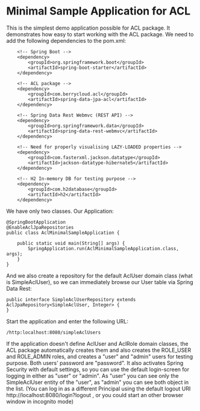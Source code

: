 # Minimal Sample Application for ACL

This is the simplest demo application possible for ACL package. It demonstrates how easy to start working with the ACL package.
We need to add the following dependencies to the pom.xml:
	
		<!-- Spring Boot -->
		<dependency>
			<groupId>org.springframework.boot</groupId>
			<artifactId>spring-boot-starter</artifactId>
		</dependency>

		<!-- ACL package -->
		<dependency>
			<groupId>com.berrycloud.acl</groupId>
			<artifactId>spring-data-jpa-acl</artifactId>
		</dependency>

		<!-- Spring Data Rest Webmvc (REST API) -->
		<dependency>
			<groupId>org.springframework.data</groupId>
			<artifactId>spring-data-rest-webmvc</artifactId>
		</dependency>

		<!-- Need for properly visualising LAZY-LOADED properties -->
		<dependency>
			<groupId>com.fasterxml.jackson.datatype</groupId>
			<artifactId>jackson-datatype-hibernate5</artifactId>
		</dependency>	
		
		<!-- H2 In-memory DB for testing purpose -->
		<dependency>
			<groupId>com.h2database</groupId>
			<artifactId>h2</artifactId>
		</dependency>
		
		
We have only two classes. Our Application:

	@SpringBootApplication
	@EnableAclJpaRepositories
	public class AclMinimalSampleApplication {
	
	    public static void main(String[] args) {
	        SpringApplication.run(AclMinimalSampleApplication.class, args);
	    }
	}		
	
And we also create a repository for the default AclUser domain class (what is SimpleAclUser), so we can immediately browse our User table via Spring Data Rest:

	public interface SimpleAclUserRepository extends AclJpaRepository<SimpleAclUser, Integer> {	
	}
	
Start the application and enter the following URL:
	
	/http:localhost:8080/simpleAclUsers

If the application doesn't define AclUser and AclRole domain classes, the ACL package automatically creates them and also creates the ROLE_USER and ROLE_ADMIN roles, and creates a "user" and "admin" users for testing purpose. Both users' password are "password". It also activates Spring Security with default settings, so you can use the default login-screen for logging in either as "user" or "admin". As "user" you can see only the SimpleAclUser entity of the "user", as "admin" you can see both object in the list. (You can log in as a different Principal using the default logout URI http://localhost:8080/login?logout , or you could start an other browser window in incognito mode)

